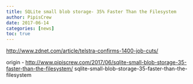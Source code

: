 ```yaml
---
title: SQLite small blob storage- 35% Faster Than the Filesystem
author: PipisCrew
date: 2017-06-14
categories: [news]
toc: true
---
```


http://www.zdnet.com/article/telstra-confirms-1400-job-cuts/

origin - http://www.pipiscrew.com/2017/06/sqlite-small-blob-storage-35-faster-than-the-filesystem/ sqlite-small-blob-storage-35-faster-than-the-filesystem